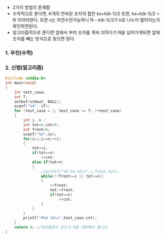* 2가지 방법이 존재함
* 수학적으로 푼다면, K개의 연속된 숫자의 합은 kx+k(k-1)/2 또한, kx+k(k-1)/2 = N 이어야한다. 또한 x는 자연수만가능하니 N - k(k-1)/2가 k로 나누어 떨어지는지 확인하면된다.
* 알고리즘적으로 푼다면 앞에서 부터 숫자를 계속 더하다가 N을 넘어가게되면 앞에숫자를 빼는 방식으로 찾으면 된다.

### 1. 우진(수학)

### 2. 신범(알고리즘)

```c
#include <stdio.h>
int main(void)
{
	int test_case;
	int T;
	setbuf(stdout, NULL);
	scanf("%d", &T);
	for (test_case = 1; test_case <= T; ++test_case)
	{
        int i, n ;
        int tot=0,cnt=0;
        int front=0;
        scanf("%d",&n);
        for(i=1;i<=n;++i)
        {
            tot+=i;
            if(tot==n)
                ++cnt;
            else if(tot>n)
            {
                //printf("%d %d %d\n",i,front,tot);
                while(!(front>=i || tot<=n))
                {
                    ++front;
                    tot-=front;
                    if(tot==n)
                        ++cnt;
                }
            }
        }
        printf("#%d %d\n",test_case,cnt);
	}
	return 0; //정상종료시 반드시 0을 리턴해야 합니다.
}
```

